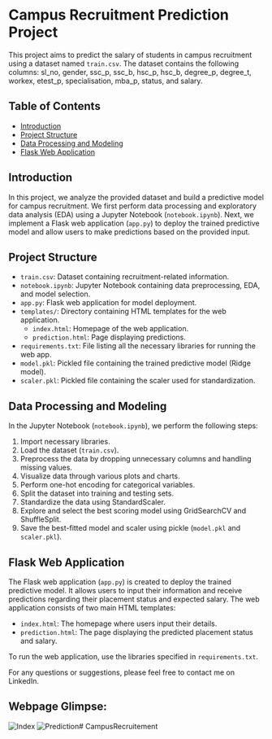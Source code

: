 # Campus Recruitment Prediction Project

This project aims to predict the salary of students in campus recruitment using a dataset named `train.csv`. The dataset contains the following columns: sl_no, gender, ssc_p, ssc_b, hsc_p, hsc_b, degree_p, degree_t, workex, etest_p, specialisation, mba_p, status, and salary.

## Table of Contents
- [Introduction](#introduction)
- [Project Structure](#project-structure)
- [Data Processing and Modeling](#data-processing-and-modeling)
- [Flask Web Application](#flask-web-application)

## Introduction
In this project, we analyze the provided dataset and build a predictive model for campus recruitment. We first perform data processing and exploratory data analysis (EDA) using a Jupyter Notebook (`notebook.ipynb`). Next, we implement a Flask web application (`app.py`) to deploy the trained predictive model and allow users to make predictions based on the provided input.

## Project Structure
- `train.csv`: Dataset containing recruitment-related information.
- `notebook.ipynb`: Jupyter Notebook containing data preprocessing, EDA, and model selection.
- `app.py`: Flask web application for model deployment.
- `templates/`: Directory containing HTML templates for the web application.
  - `index.html`: Homepage of the web application.
  - `prediction.html`: Page displaying predictions.
- `requirements.txt`: File listing all the necessary libraries for running the web app.
- `model.pkl`: Pickled file containing the trained predictive model (Ridge model).
- `scaler.pkl`: Pickled file containing the scaler used for standardization.

## Data Processing and Modeling
In the Jupyter Notebook (`notebook.ipynb`), we perform the following steps:
1. Import necessary libraries.
2. Load the dataset (`train.csv`).
3. Preprocess the data by dropping unnecessary columns and handling missing values.
4. Visualize data through various plots and charts.
5. Perform one-hot encoding for categorical variables.
6. Split the dataset into training and testing sets.
7. Standardize the data using StandardScaler.
8. Explore and select the best scoring model using GridSearchCV and ShuffleSplit.
9. Save the best-fitted model and scaler using pickle (`model.pkl` and `scaler.pkl`).

## Flask Web Application
The Flask web application (`app.py`) is created to deploy the trained predictive model. It allows users to input their information and receive predictions regarding their placement status and expected salary. The web application consists of two main HTML templates:
- `index.html`: The homepage where users input their details.
- `prediction.html`: The page displaying the predicted placement status and salary.

To run the web application, use the libraries specified in `requirements.txt`.

For any questions or suggestions, please feel free to contact me on LinkedIn.

## Webpage Glimpse:

![Index](index.png)
![Prediction](prediction.png)#   C a m p u s R e c r u i t e m e n t 
 
 

